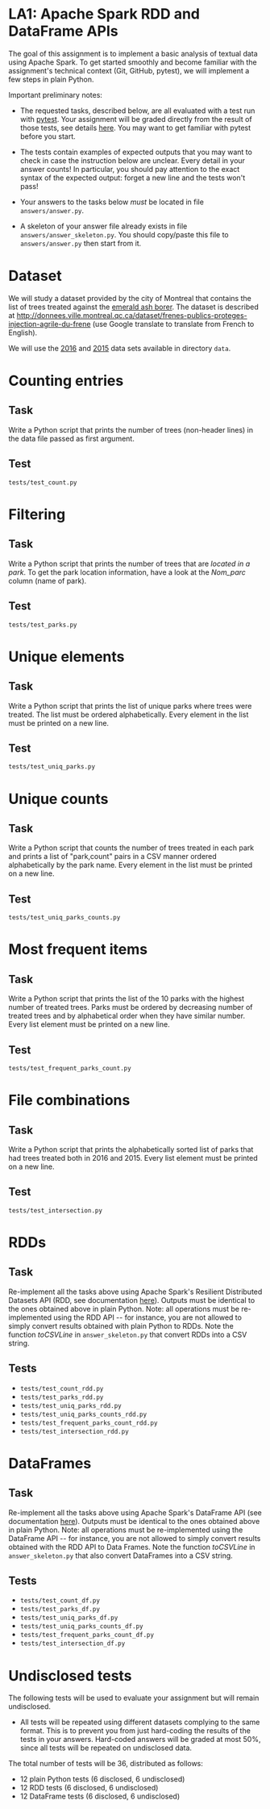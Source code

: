 # LA1: Apache Spark RDD and DataFrame APIs

The goal of this assignment is to implement a basic analysis of
textual data using Apache Spark. To get started smoothly and become
familiar with the assignment's technical context (Git, GitHub,
pytest), we will implement a few steps in plain Python.


Important preliminary notes:

* The requested tasks, described below, are all evaluated with a test
  run with [pytest](http://pytest.org). Your assignment will be graded
  directly from the result of those tests, see details
  [here](./README.md). You may want to get familiar with pytest before
  you start.
  
* The tests contain examples of expected outputs that you may want to
  check in case the instruction below are unclear. Every detail in
  your answer counts! In particular, you should pay attention to the
  exact syntax of the expected output: forget a new line and the tests
  won't pass!

* Your answers to the tasks below *must* be located in file `answers/answer.py`. 

* A skeleton of your answer file already exists in file
  `answers/answer_skeleton.py`. You should copy/paste this file to
  `answers/answer.py` then start from it.

# Dataset

We will study a dataset provided by the city of Montreal that contains
the list of trees treated against the [emerald ash
borer](https://en.wikipedia.org/wiki/Emerald_ash_borer). The dataset
is described at
http://donnees.ville.montreal.qc.ca/dataset/frenes-publics-proteges-injection-agrile-du-frene
(use Google translate to translate from French to English). 

We will use the
[2016](http://donnees.ville.montreal.qc.ca/dataset/ebb813dd-a93f-4fb0-8137-80492a30a1fa/resource/0a5984e4-752f-401e-b2d9-aa0567535d39/download/frenepublicinjection2016.csv)
and
[2015](http://donnees.ville.montreal.qc.ca/dataset/ebb813dd-a93f-4fb0-8137-80492a30a1fa/resource/a57f787f-bde9-4a59-88d1-4ae742edd9b8/download/frenepublicinjection2015.csv)
data sets available in directory `data`.

# Counting entries

## Task

Write a Python script that prints the number of trees (non-header lines) in
the data file passed as first argument.

## Test

`tests/test_count.py`

# Filtering

## Task

Write a Python script that prints the number of trees that are *located in a park*.
To get the park location information, have a look at the *Nom_parc* column (name of park).

## Test

`tests/test_parks.py`

# Unique elements

## Task

Write a Python script that prints the list of unique parks where trees
were treated. The list must be ordered alphabetically. Every element in the list must be printed on
a new line.

## Test

`tests/test_uniq_parks.py`

# Unique counts

## Task

Write a Python script that counts the number of trees treated in each park and
prints a list of "park,count" pairs in a CSV manner ordered alphabetically by
the park name. Every element in the list must be printed on a new line.

## Test

`tests/test_uniq_parks_counts.py`

# Most frequent items

## Task

Write a Python script that prints the list of the 10 parks with the
highest number of treated trees. Parks must be ordered by decreasing
number of treated trees and by alphabetical order when they have similar number.
Every list element must be printed on a new line.

## Test

`tests/test_frequent_parks_count.py`

# File combinations

## Task

Write a Python script that prints the alphabetically sorted list of
parks that had trees treated both in 2016 and 2015. Every list element
must be printed on a new line.

## Test

`tests/test_intersection.py`

# RDDs
## Task

Re-implement all the tasks above using Apache
Spark's Resilient Distributed Datasets API (RDD, see documentation
[here](https://spark.apache.org/docs/latest/rdd-programming-guide.html)). Outputs
must be identical to the ones obtained above in plain Python. Note:
all operations must be re-implemented using the RDD API -- for
instance, you are not allowed to simply convert results obtained with
plain Python to RDDs.
Note the function *toCSVLine* in `answer_skeleton.py` that convert RDDs into a CSV string.

## Tests

- `tests/test_count_rdd.py`
- `tests/test_parks_rdd.py`
- `tests/test_uniq_parks_rdd.py`
- `tests/test_uniq_parks_counts_rdd.py`
- `tests/test_frequent_parks_count_rdd.py`
- `tests/test_intersection_rdd.py`

# DataFrames


## Task

Re-implement all the tasks above using Apache
Spark's DataFrame API (see documentation
[here](https://spark.apache.org/docs/latest/sql-programming-guide.html)). Outputs
must be identical to the ones obtained above in plain Python. Note:
all operations must be re-implemented using the DataFrame API -- for
instance, you are not allowed to simply convert results obtained with
the RDD API to Data Frames.
Note the function *toCSVLine* in `answer_skeleton.py` that also convert DataFrames into a CSV string.

## Tests

- `tests/test_count_df.py`
- `tests/test_parks_df.py`
- `tests/test_uniq_parks_df.py`
- `tests/test_uniq_parks_counts_df.py`
- `tests/test_frequent_parks_count_df.py`
- `tests/test_intersection_df.py`

# Undisclosed tests

The following tests will be used to evaluate your assignment but will
remain undisclosed.

- All tests will be repeated using different datasets complying to the
  same format. This is to prevent you from just hard-coding the
  results of the tests in your answers. Hard-coded answers will be
  graded at most 50%, since all tests will be repeated on undisclosed
  data.

The total number of tests will be 36, distributed as follows:
- 12 plain Python tests (6 disclosed, 6 undisclosed)
- 12 RDD tests (6 disclosed, 6 undisclosed)
- 12 DataFrame tests (6 disclosed, 6 undisclosed)
